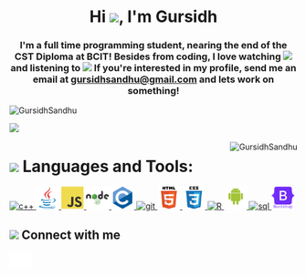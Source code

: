 <h1 align="center">Hi <img src="https://media.giphy.com/media/hvRJCLFzcasrR4ia7z/giphy.gif" width="35">, I'm Gursidh</h1>
<h3 align="center">I'm a full time programming student, nearing the end of the CST Diploma at BCIT! Besides from coding, I love watching
 <img src="https://media3.giphy.com/media/NbgyprIqLR6B7PnpCo/giphy.gif" width="20">
 and listening to <img src="https://media3.giphy.com/media/kPSh2dOI8IGgalB4tJ/giphy.gif?cid=82a1493bqoa7x3hatiyljzvgpdyh1rz1j4271bgfb7708scj&ep=v1_gifs_search&rid=giphy.gif&ct=g" width="20">
 If you're interested in my profile, send me an email at <a href="https://gursidhsandhu@gmail.com" rel="nofollow">gursidhsandhu@gmail.com</a> and lets work on something! </h3>

<p align="left"> <img src="https://komarev.com/ghpvc/?username=GursidhSandhu&label=Profile%20views&color=0e75b6&style=flat" alt="GursidhSandhu" /> </p>



 <a href="https://github.com/DenverCoder1/readme-typing-svg"><img src="https://readme-typing-svg.herokuapp.com?lines=Computer+Science+Engineering+Student;Aspiring+Developer;Always+learning+new+things&center=true&width=500&height=50"></a>

<p><img align="right" src="https://raw.githubusercontent.com/GursidhSandhu/GursidhSandhu/main/icons/animation_500_kxa883sd.gif" alt="GursidhSandhu" /></p>

# <img src = "https://media2.giphy.com/media/QssGEmpkyEOhBCb7e1/giphy.gif?cid=ecf05e47a0n3gi1bfqntqmob8g9aid1oyj2wr3ds3mg700bl&rid=giphy.gif" width = 32px> Languages and Tools:

<p align="left"> <a href="https://cplusplus.com/doc/tutorial/" target="_blank" rel="noreferrer"> <img src="https://raw.githubusercontent.com/coderjojo/coderjojo/master/img/cpp.png" alt="c++" width="40" height="40"/> </a> <a href="https://www.java.com" target="_blank" rel="noreferrer"> <img src="https://raw.githubusercontent.com/devicons/devicon/master/icons/java/java-original.svg" alt="java" width="40" height="40"/> </a> <a href="https://developer.mozilla.org/en-US/docs/Web/JavaScript" target="_blank" rel="noreferrer"> <img src="https://raw.githubusercontent.com/devicons/devicon/master/icons/javascript/javascript-original.svg" alt="javascript" width="40" height="40"/> </a><a href="https://nodejs.org/en" target="_blank" rel="noreferrer"> <img src="https://raw.githubusercontent.com/devicons/devicon/master/icons/nodejs/nodejs-original-wordmark.svg" alt="nodejs" width="40" height="40"/> </a>
 <a href="https://www.cprogramming.com/" target="_blank" rel="noreferrer"> <img src="https://raw.githubusercontent.com/devicons/devicon/master/icons/c/c-original.svg" alt="c" width="40" height="40"/> </a>
<a href="https://git-scm.com/" target="_blank" rel="noreferrer"> <img src="https://www.vectorlogo.zone/logos/git-scm/git-scm-icon.svg" alt="git" width="40" height="40"/> </a> <a href="https://www.w3.org/html/" target="_blank" rel="noreferrer"> <img src="https://raw.githubusercontent.com/devicons/devicon/master/icons/html5/html5-original-wordmark.svg" alt="html5" width="40" height="40"/> </a> <a href="https://www.w3schools.com/css/" target="_blank" rel="noreferrer"> <img src="https://raw.githubusercontent.com/devicons/devicon/master/icons/css3/css3-original-wordmark.svg" alt="css3" width="40" height="40"/> </a> <a href="https://www.r-project.org/about.html" target="_blank" rel="noreferrer"> <img src="https://www.vectorlogo.zone/logos/r-project/r-project-icon.svg" alt="R" width="40" height="40"/> </a>
  <a href="https://developer.android.com" target="_blank" rel="noreferrer"> <img src="https://raw.githubusercontent.com/devicons/devicon/master/icons/android/android-original-wordmark.svg" alt="android" width="40" height="40"/> </a>
 <a href="https://www.w3schools.com/sql/sql_intro.asp" target="_blank" rel="noreferrer"> <img src="https://upload.wikimedia.org/wikipedia/commons/d/d7/Sql_data_base_with_logo.svg" alt="sql" width="40" height="40"/> </a> 
 <a href="https://getbootstrap.com/" target="_blank" rel="noreferrer"> <img src="https://raw.githubusercontent.com/devicons/devicon/master/icons/bootstrap/bootstrap-plain-wordmark.svg" alt="bootstrap" width="40" height="40"/> </a> </p>

##

## <img src="https://media.giphy.com/media/iY8CRBdQXODJSCERIr/giphy.gif" width="30px"> Connect with me
<p align="left">
<a href="https://www.linkedin.com/in/gursidh-sandhu-69a137262/" target="blank"><img align="center" src="https://github.com/GursidhSandhu/GursidhSandhu/blob/main/linked-in-alt.svg" alt="gursidh-sandhu-69a137262" height="30" width="40" /></a>
</p>
